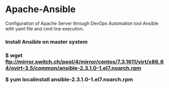 # Apache-Ansible
Configuration of Apache Server through DevOps Automation tool Ansible with yaml file and cmd line execution.

<h3>Install Ansible on master system<h3>

$ wget ftp://mirror.switch.ch/pool/4/mirror/centos/7.3.1611/virt/x86_64/ovirt-3.5/common/ansible-2.3.1.0-1.el7.noarch.rpm

$ yum  localinstall ansible-2.3.1.0-1.el7.noarch.rpm
